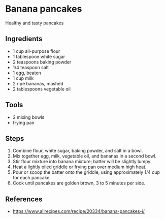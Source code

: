 Banana pancakes
======
Healthy and tasty pancakes

## Ingredients
* 1 cup all-purpose flour
* 1 tablespoon white sugar
* 2 teaspoons baking powder
* 1/4 teaspoon salt
* 1 egg, beaten
* 1 cup milk
* 2 ripe bananas, mashed
* 2 tablespoons vegetable oil

## Tools
* 2 mixing bowls
* frying pan

## Steps
1. Combine flour, white sugar, baking powder, and salt in a bowl.
2. Mix together egg, milk, vegetable oil, and bananas in a second bowl.
3. Stir flour mixture into banana mixture; batter will be slightly lumpy.
4. Heat a lightly oiled griddle or frying pan over medium high heat. 
5. Pour or scoop the batter onto the griddle, using approximately 1/4 cup for each pancake.
6. Cook until pancakes are golden brown, 3 to 5 minutes per side.

## References
* https://www.allrecipes.com/recipe/20334/banana-pancakes-i/

